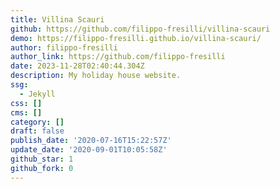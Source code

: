 ```yaml
---
title: Villina Scauri
github: https://github.com/filippo-fresilli/villina-scauri
demo: https://filippo-fresilli.github.io/villina-scauri/
author: filippo-fresilli
author_link: https://github.com/filippo-fresilli
date: 2023-11-28T02:40:44.304Z
description: My holiday house website.
ssg:
  - Jekyll
css: []
cms: []
category: []
draft: false
publish_date: '2020-07-16T15:22:57Z'
update_date: '2020-09-01T10:05:58Z'
github_star: 1
github_fork: 0
---
```

